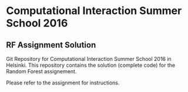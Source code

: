 # Computational Interaction Summer School 2016
## RF Assignment Solution 

Git Repository for Computational Interaction Summer School 2016 in Helsinki. 
This repository contains the solution (complete code) for the Random Forest assignement.

Please refer to the assignment for instructions.
